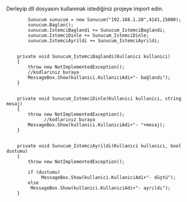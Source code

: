 Derleyip dll dosyasını kullanmak istediğiniz projeye import edin.

          

            Sunucum sunucum = new Sunucum("192.168.1.20",4141,15000);
            sunucum.Baglan();
            sunucum.IstemciBaglandi += Sunucum_IstemciBaglandi;
            sunucum.IstemciDinle += Sunucum_IstemciDinle;
            sunucum.IstemciAyrildi += Sunucum_IstemciAyrildi;


        private void Sunucum_IstemciBaglandi(Kullanici kullanici)
        {
            throw new NotImplementedException();
            //kodlarınız buraya
            MessageBox.Show(kullanici.KullaniciAdi+"- bağlandı");
        }


        private void Sunucum_IstemciDinle(Kullanici kullanici, string mesaj)
        {
            throw new NotImplementedException();
                  //kodlarınız buraya
            MessageBox.Show(kullanici.KullaniciAdi+"- "+mesaj);
        }

            
        private void Sunucum_IstemciAyrildi(Kullanici kullanici, bool dustumu)
        {
            throw new NotImplementedException();
           
            if (dustumu)
                 MessageBox.Show(kullanici.KullaniciAdi+"- düştü");
            else
             MessageBox.Show(kullanici.KullaniciAdi+"- ayrıldı");
        }

